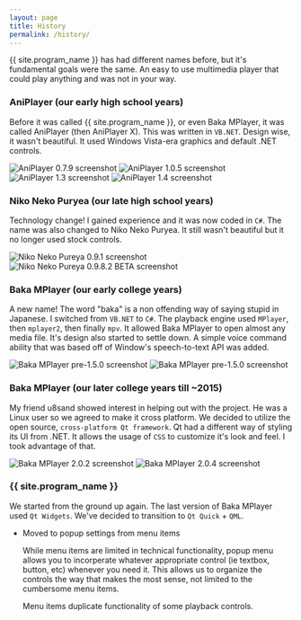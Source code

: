```yaml
---
layout: page
title: History
permalink: /history/
---
```


{{ site.program_name }} has had different names before, but it's fundamental goals were the same. An easy to use multimedia player that could play anything and was not in your way.

### AniPlayer (our early high school years)

Before it was called {{ site.program_name }}, or even Baka MPlayer, it was called AniPlayer (then AniPlayer X). This was written in `VB.NET`. Design wise, it wasn't beautiful. It used Windows Vista-era graphics and default .NET controls.

<img src="/images/screenshots/AniPlayer/AniPlayer 0.7.9.png" class="img-fluid" alt="AniPlayer 0.7.9 screenshot">

<img src="/images/screenshots/AniPlayer/AniPlayer X 1.0.5.png" class="img-fluid" alt="AniPlayer 1.0.5 screenshot">

<img src="/images/screenshots/AniPlayer/AniPlayer X 1.3.png" class="img-fluid" alt="AniPlayer 1.3 screenshot">

<img src="/images/screenshots/AniPlayer/AniPlayer X 1.4.png" class="img-fluid" alt="AniPlayer 1.4 screenshot">

### Niko Neko Puryea (our late high school years)

Technology change! I gained experience and it was now coded in `C#`. The name was also changed to Niko Neko Puryea. It still wasn't beautiful but it no longer used stock controls.

<img src="/images/screenshots/Niko Neko Pureya/Niko Neko Pureya 0.9.1.png" class="img-fluid" alt="Niko Neko Pureya 0.9.1 screenshot">

<img src="/images/screenshots/Niko Neko Pureya/Niko Neko Pureya 0.9.8.2 BETA.png" class="img-fluid" alt="Niko Neko Pureya 0.9.8.2 BETA screenshot">

### Baka MPlayer (our early college years)

A new name! The word "baka" is a non offending way of saying stupid in Japanese. I switched from `VB.NET` to `C#`. The playback engine used `MPlayer`, then `mplayer2`, then finally `mpv`. It allowed Baka MPlayer to open almost any media file. It's design also started to settle down. A simple voice command ability that was based off of Window's speech-to-text API was added.

<img src="/images/screenshots/Baka MPlayer/pre-1.5.0 (mpv based).png" class="img-fluid" alt="Baka MPlayer pre-1.5.0 screenshot">

<img src="/images/screenshots/Baka MPlayer/1.5.0 (mpv based).png" class="img-fluid" alt="Baka MPlayer pre-1.5.0 screenshot">

### Baka MPlayer (our later college years till ~2015)

My friend u8sand showed interest in helping out with the project. He was a Linux user so we agreed to make it cross platform. We decided to utilize the open source, `cross-platform Qt framework`. Qt had a different way of styling its UI from .NET. It allows the usage of `CSS` to customize it's look and feel. I took advantage of that.

<img src="/images/screenshots/Baka MPlayer/2.0.2.png" class="img-fluid" alt="Baka MPlayer 2.0.2 screenshot">

<img src="/images/screenshots/Baka MPlayer/2.0.4.png" class="img-fluid" alt="Baka MPlayer 2.0.4 screenshot">

### {{ site.program_name }}

We started from the ground up again. The last version of Baka MPlayer used `Qt Widgets`. We've decided to transition to `Qt Quick` + `QML`.

* Moved to popup settings from menu items

  While menu items are limited in technical functionality, popup menu allows you to incorperate whatever appropriate control (ie textbox, button, etc) whenever you need it. This allows us to organize the controls the way that makes the most sense, not limited to the cumbersome menu items.

  Menu items duplicate functionality of some playback controls.
